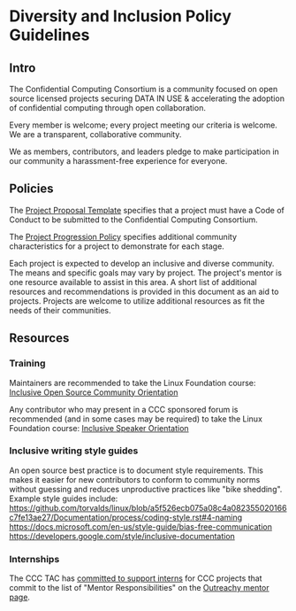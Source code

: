 # Diversity and Inclusion Policy Guidelines

## Intro
The Confidential Computing Consortium is a community focused on open source
licensed projects securing DATA IN USE & accelerating the adoption of
confidential computing through open collaboration.

Every member is welcome; every project meeting our criteria is welcome. 
We are a transparent, collaborative community.

We as members, contributors, and leaders pledge to make participation
in our community a harassment-free experience for everyone.


## Policies
The [Project Proposal Template](project-submission-template.md) specifies that
a project must have a Code of Conduct to be submitted to the Confidential
Computing Consortium.

The [Project Progression Policy](project-submission-template.md) specifies
additional community characteristics for a project to demonstrate for each
stage.

Each project is expected to develop an inclusive and diverse community.
The means and specific goals may vary by project. The project's mentor is one
resource available to assist in this area. A short list of additional resources
and recommendations is provided in this document as an aid to projects.
Projects are welcome to utilize additional resources as fit the needs of their
communities.


## Resources

### Training
Maintainers are recommended to take the Linux Foundation course: 
[Inclusive Open Source Community Orientation](https://training.linuxfoundation.org/training/inclusive-open-source-community-orientation-lfc102/) 

Any contributor who may present in a CCC sponsored forum is recommended (and in
some cases may be required) to take the Linux Foundation course:
[Inclusive Speaker Orientation](https://training.linuxfoundation.org/resources/free-courses/inclusive-speaker-orientation/)

### Inclusive writing style guides
An open source best practice is to document style requirements. This makes it
easier for new contributors to conform to community norms without guessing and
reduces unproductive practices like "bike shedding". Example style guides
include:
https://github.com/torvalds/linux/blob/a5f526ecb075a08c4a082355020166c7fe13ae27/Documentation/process/coding-style.rst#4-naming
https://docs.microsoft.com/en-us/style-guide/bias-free-communication
https://developers.google.com/style/inclusive-documentation

### Internships
The CCC TAC has [committed to support interns](./project-progression-policy.md#benefits-of-being-a-recognized-consortium-project)
 for CCC projects that commit to the list of "Mentor Responsibilities" on the [Outreachy mentor page](https://www.outreachy.org/mentor/).

